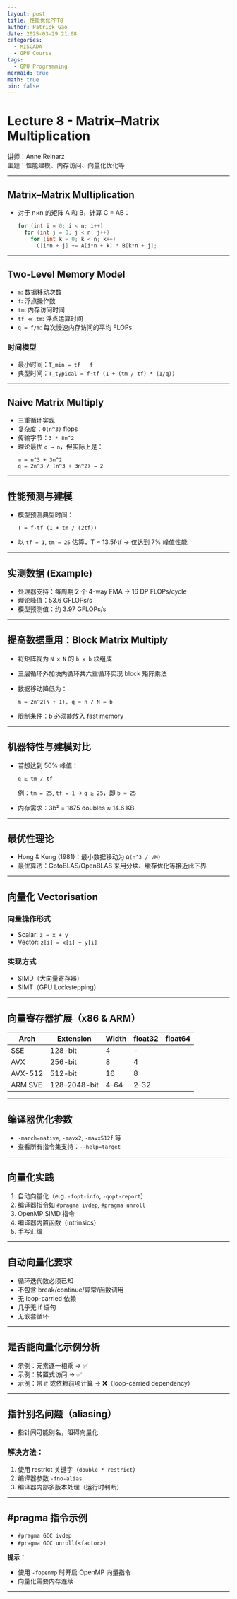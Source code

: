 ```yaml
---
layout: post
title: 性能优化PPT8
author: Patrick Gao
date: 2025-03-29 21:08
categories:
  - MISCADA
  - GPU Course
tags:
  - GPU Programming
mermaid: true
math: true
pin: false
---
```



# Lecture 8 - Matrix–Matrix Multiplication

讲师：Anne Reinarz  
主题：性能建模、内存访问、向量化优化等

---

## Matrix–Matrix Multiplication

- 对于 n×n 的矩阵 A 和 B，计算 C = AB：
  ```cpp
  for (int i = 0; i < n; i++)
    for (int j = 0; j < n; j++)
      for (int k = 0; k < n; k++)
        C[i*n + j] += A[i*n + k] * B[k*n + j];
  ```

---

## Two-Level Memory Model

- `m`: 数据移动次数  
- `f`: 浮点操作数  
- `tm`: 内存访问时间  
- `tf ≪ tm`: 浮点运算时间  
- `q = f/m`: 每次慢速内存访问的平均 FLOPs

### 时间模型

- 最小时间：`T_min = tf · f`
- 典型时间：`T_typical = f·tf (1 + (tm / tf) * (1/q))`

---

## Naive Matrix Multiply

- 三重循环实现
- 复杂度：`O(n^3)` flops
- 传输字节：`3 * 8n^2`
- 理论最优 `q → n`，但实际上是：
  ```
  m = n^3 + 3n^2
  q = 2n^3 / (n^3 + 3n^2) → 2
  ```

---

## 性能预测与建模

- 模型预测典型时间：
  ```
  T = f·tf (1 + tm / (2tf))
  ```
- 以 `tf = 1`, `tm = 25` 估算，T ≈ 13.5f·tf → 仅达到 7% 峰值性能

---

## 实测数据 (Example)

- 处理器支持：每周期 2 个 4-way FMA → 16 DP FLOPs/cycle
- 理论峰值：53.6 GFLOPs/s
- 模型预测值：约 3.97 GFLOPs/s

---

## 提高数据重用：Block Matrix Multiply

- 将矩阵视为 `N x N` 的 `b x b` 块组成
- 三层循环外加块内循环共六重循环实现 block 矩阵乘法

- 数据移动降低为：
  ```
  m = 2n^2(N + 1), q ≈ n / N = b
  ```

- 限制条件：b 必须能放入 fast memory

---

## 机器特性与建模对比

- 若想达到 50% 峰值：
  ```
  q ≥ tm / tf
  ```
  例：`tm = 25`, `tf = 1` → `q ≥ 25`，即 `b ≈ 25`

- 内存需求：3b² = 1875 doubles ≈ 14.6 KB

---

## 最优性理论

- Hong & Kung (1981)：最小数据移动为 `Ω(n^3 / √M)`
- 最优算法：GotoBLAS/OpenBLAS 采用分块、缓存优化等接近此下界

---

## 向量化 Vectorisation

### 向量操作形式

- Scalar: `z = x + y`
- Vector: `z[i] = x[i] + y[i]`

### 实现方式

- SIMD（大向量寄存器）
- SIMT（GPU Lockstepping）

---

## 向量寄存器扩展（x86 & ARM）

| Arch | Extension | Width | float32 | float64 |
|------|-----------|-------|---------|---------|
| SSE  | 128-bit   | 4     | -       |
| AVX  | 256-bit   | 8     | 4       |
| AVX-512 | 512-bit | 16    | 8       |
| ARM SVE | 128–2048-bit | 4–64 | 2–32 |

---

## 编译器优化参数

- `-march=native`, `-mavx2`, `-mavx512f` 等
- 查看所有指令集支持：`--help=target`

---

## 向量化实践

1. 自动向量化（e.g. `-fopt-info`, `-qopt-report`）
2. 编译器指令如 `#pragma ivdep`, `#pragma unroll`
3. OpenMP SIMD 指令
4. 编译器内置函数（intrinsics）
5. 手写汇编

---

## 自动向量化要求

- 循环迭代数必须已知
- 不包含 break/continue/异常/函数调用
- 无 loop-carried 依赖
- 几乎无 if 语句
- 无嵌套循环

---

## 是否能向量化示例分析

- 示例：元素逐一相乘 → ✅  
- 示例：转置式访问 → ✅  
- 示例：带 if 或依赖前项计算 → ❌（loop-carried dependency）

---

## 指针别名问题（aliasing）

- 指针间可能别名，阻碍向量化

### 解决方法：

1. 使用 restrict 关键字（`double * restrict`）
2. 编译器参数 `-fno-alias`
3. 编译器内部多版本处理（运行时判断）

---

## #pragma 指令示例

- `#pragma GCC ivdep`
- `#pragma GCC unroll(<factor>)`

**提示：**
- 使用 `-fopenmp` 时开启 OpenMP 向量指令
- 向量化需要内存连续

---
